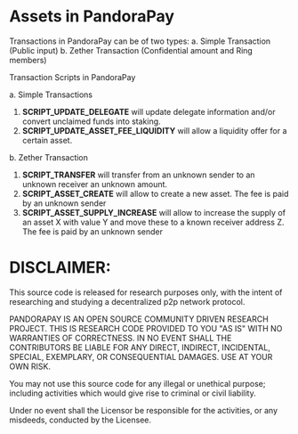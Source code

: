 # Assets in PandoraPay

Transactions in PandoraPay can be of two types:
a. Simple Transaction (Public input)
b. Zether Transaction (Confidential amount and Ring members)

Transaction Scripts in PandoraPay

a. Simple Transactions
  1. **SCRIPT_UPDATE_DELEGATE** will update delegate information and/or convert unclaimed funds into staking. 
  3. **SCRIPT_UPDATE_ASSET_FEE_LIQUIDITY** will allow a liquidity offer for a certain asset. 
  
b. Zether Transaction
  1. **SCRIPT_TRANSFER** will transfer from an unknown sender to an unknown receiver an unknown amount. 
  4. **SCRIPT_ASSET_CREATE** will allow to create a new asset. The fee is paid by an unknown sender
  5. **SCRIPT_ASSET_SUPPLY_INCREASE** will allow to increase the supply of an asset X with value Y and move these to a known receiver address Z. The fee is paid by an unknown sender   

# DISCLAIMER:
This source code is released for research purposes only, with the intent of researching and studying a decentralized p2p network protocol.

PANDORAPAY IS AN OPEN SOURCE COMMUNITY DRIVEN RESEARCH PROJECT. THIS IS RESEARCH CODE PROVIDED TO YOU "AS IS" WITH NO WARRANTIES OF CORRECTNESS. IN NO EVENT SHALL THE CONTRIBUTORS BE LIABLE FOR ANY DIRECT, INDIRECT, INCIDENTAL, SPECIAL, EXEMPLARY, OR CONSEQUENTIAL DAMAGES. USE AT YOUR OWN RISK.

You may not use this source code for any illegal or unethical purpose; including activities which would give rise to criminal or civil liability.

Under no event shall the Licensor be responsible for the activities, or any misdeeds, conducted by the Licensee.